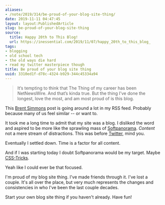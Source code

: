 ```yaml
---
aliases:
- /note/2019/314/be-proud-of-your-blog-site-thing/
date: 2019-11-11 04:47:45
layout: layout:PublishedArticle
slug: be-proud-of-your-blog-site-thing
source:
  title: Happy 20th to This Blog!
  url: https://inessential.com/2019/11/07/happy_20th_to_this_blog_
tags:
- blogging
- old school tech
- the old ways die hard
- read my twitter masterpiece though
title: Be proud of your blog site thing
uuid: 3310ed1f-d78c-4324-b929-344c45334a94
---
```


> It‘s tempting to think that The Thing of my career has been NetNewsWire. And that’s kinda true. But the
> thing I’ve done the longest, love the most, and am most proud of is this blog.

This [Brent Simmons][] post is going around a lot in my RSS feed. Probably because many of us feel similar --
or want to.

It took me a long time to admit that my site was a blog. I disliked the word and aspired to be more like the
sprawling mass of [Softpanorama][]. _Content_ not a mere stream of distractions. This was before [Twitter][], mind
you.

[Twitter]: https://twitter.com/search?q=seattle%20weather%20update%20from%3Abrianwisti%20&src=typed_query

Eventually I settled down. Time is a factor for all content.

And if I was starting today I doubt Softpanorama would be my target. Maybe [CSS-Tricks][].

Yeah like I could ever be that focused.

I'm proud of my blog site thing. I've made friends through it. I've lost a couple. It's all over the place,
but very much represents the changes and consistencies in who I've been the last couple decades.

Start your own blog site thing if you haven't already. Have fun!

[Brent Simmons]: https://inessential.com/
[Softpanorama]: http://softpanorama.org/
[CSS-Tricks]: https://css-tricks.com/